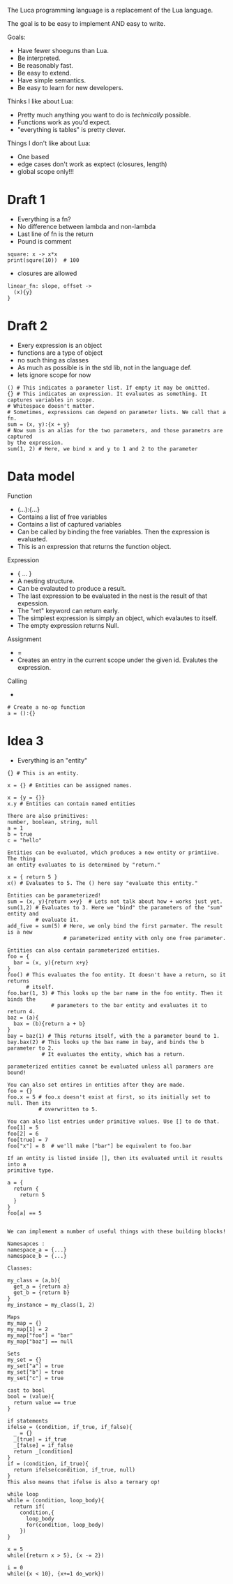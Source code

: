 The Luca programming language is a replacement of the Lua language.

The goal is to be easy to implement AND easy to write.

Goals:

- Have fewer shoeguns than Lua.
- Be interpreted.
- Be reasonably fast.
- Be easy to extend.
- Have simple semantics.
- Be easy to learn for new developers.

Thinks I like about Lua:

- Pretty much anything you want to do is _technically_ possible.
- Functions work as you'd expect.
- "everything is tables" is pretty clever.

Things I don't like about Lua:

- One based
- edge cases don't work as exptect (closures, length)
- global scope only!!!


# Draft 1

- Everything is a fn?
- No difference between lambda and non-lambda
- Last line of fn is the return
- Pound is comment

```
square: x -> x*x
print(squre(10))  # 100
```

- closures are allowed

```
linear_fn: slope, offset ->
  (x){y}
}
```

# Draft 2

- Exery expression is an object
- functions are a type of object
- no such thing as classes
- As much as possible is in the std lib, not in the language def.
- lets ignore scope for now


```
() # This indicates a parameter list. If empty it may be omitted.
{} # This indicates an expression. It evaluates as something. It captures variables in scope.
# Whitespace doesn't matter.
# Sometimes, expressions can depend on parameter lists. We call that a fn.
sum = (x, y):{x + y}
# Now sum is an alias for the two parameters, and those parametrs are captured
by the expression.
sum(1, 2) # Here, we bind x and y to 1 and 2 to the parameter
```

# Data model

Function
  - (...):{...}
  - Contains a list of free variables
  - Contains a list of captured variables
  - Can be called by binding the free variables. Then the expression is
      evaluated.
  - This is an expression that returns the function object.

Expression
  - { ... }
  - A nesting structure.
  - Can be evalauted to produce a result.
  - The last expression to be evaluated in the nest is the result of that
      expession.
  - The "ret" keyword can return early.
  - The simplest expression is simply an object, which evalautes to itself.
  - The empty expression returns Null.

Assignment
  - <identifier> = <expression>
  - Creates an entry in the current scope under the given id. Evalutes the
      expression.

Calling
  - <identifer><parameterlist>
```
# Create a no-op function
a = ():{}
```


# Idea 3

- Everything is an "entity"


```
{} # This is an entity.

x = {} # Entities can be assigned names.

x = {y = {}}
x.y # Entities can contain named entities

There are also primitives:
number, boolean, string, null
a = 1
b = true
c = "hello"

Entities can be evaluated, which produces a new entity or primtiive. The thing
an entity evaluates to is determined by "return."

x = { return 5 }
x() # Evaluates to 5. The () here say "evaluate this entity."

Entities can be parameterized!
sum = (x, y){return x+y}  # Lets not talk about how + works just yet.
sum(1,2) # Evaluates to 3. Here we "bind" the parameters of the "sum" entity and
         # evaluate it.
add_five = sum(5) # Here, we only bind the first parmater. The result is a new
                  # parameterized entity with only one free parameter.

Entities can also contain parameterized entities.
foo = {
  bar = (x, y){return x+y}
}
foo() # This evaluates the foo entity. It doesn't have a return, so it returns
      # itself.
foo.bar(1, 3) # This looks up the bar name in the foo entity. Then it binds the
              # parameters to the bar entity and evaluates it to return 4.
baz = (a){
  bax = (b){return a + b}
}
bay = baz(1) # This returns itself, with the a parameter bound to 1.
bay.bax(2) # This looks up the bax name in bay, and binds the b parameter to 2.
           # It evaluates the entity, which has a return.

parameterized entities cannot be evaluated unless all paramers are bound!

You can also set entires in entities after they are made.
foo = {}
foo.x = 5 # foo.x doesn't exist at first, so its initially set to null. Then its
          # overwritten to 5.

You can also list entries under primitive values. Use [] to do that.
foo[1] = 5
foo[2] = 6
foo[true] = 7
foo["x"] = 8  # we'll make ["bar"] be equivalent to foo.bar

If an entity is listed inside [], then its evaluated until it results into a
primitive type.

a = {
  return {
    return 5
  }
}
foo[a] == 5


We can implement a number of useful things with these building blocks!

Namesapces : 
namespace_a = {...}
namespace_b = {...}

Classes:

my_class = (a,b){
  get_a = {return a}
  get_b = {return b}
}
my_instance = my_class(1, 2)

Maps
my_map = {}
my_map[1] = 2
my_map["foo"] = "bar"
my_map["baz"] == null

Sets
my_set = {}
my_set["a"] = true
my_set["b"] = true
my_set["c"] = true

cast to bool
bool = (value){
  return value == true
}

if statements
ifelse = (condition, if_true, if_false){
  _ = {}
  _[true] = if_true
  _[false] = if_false
  return _[condition]
}
if = (condition, if_true){
  return ifelse(condition, if_true, null)
}
This also means that ifelse is also a ternary op!

while loop
while = (condition, loop_body){
  return if(
    condition,{
      loop_body
      for(condition, loop_body)
    })
}

x = 5
while({return x > 5}, {x -= 2})

i = 0
while({x < 10}, {x+=1 do_work})


```

